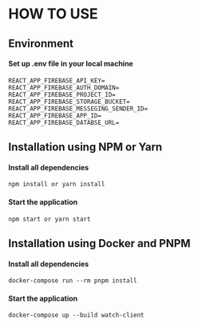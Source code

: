 # HOW TO USE

## Environment

#### Set up .env file in your local machine

```
REACT_APP_FIREBASE_API_KEY=
REACT_APP_FIREBASE_AUTH_DOMAIN=
REACT_APP_FIREBASE_PROJECT_ID=
REACT_APP_FIREBASE_STORAGE_BUCKET=
REACT_APP_FIREBASE_MESSEGING_SENDER_ID=
REACT_APP_FIREBASE_APP_ID=
REACT_APP_FIREBASE_DATABSE_URL=
```

## Installation using NPM or Yarn

#### Install all dependencies

```
npm install or yarn install
```

#### Start the application

```
npm start or yarn start
```

## Installation using Docker and PNPM

#### Install all dependencies

```
docker-compose run --rm pnpm install
```

#### Start the application

```
docker-compose up --build watch-client
```
